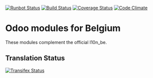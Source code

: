 [![Runbot Status](https://runbot.odoo-community.org/runbot/badge/flat/119/11.0.svg)](https://runbot.odoo-community.org/runbot/repo/github-com-oca-l10n-belgium-119)
[![Build Status](https://travis-ci.org/OCA/l10n-belgium.svg?branch=11.0)](https://travis-ci.org/OCA/l10n-belgium)
[![Coverage Status](https://coveralls.io/repos/OCA/l10n-belgium/badge.png?branch=11.0)](https://coveralls.io/r/OCA/l10n-belgium?branch=11.0)
[![Code Climate](https://codeclimate.com/github/OCA/l10n-belgium/badges/gpa.svg)](https://codeclimate.com/github/OCA/l10n-belgium)

Odoo modules for Belgium
========================

These modules complement the official l10n_be.




Translation Status
------------------
[![Transifex Status](https://www.transifex.com/projects/p/OCA-l10n-belgium-11-0/chart/image_png)](https://www.transifex.com/projects/p/OCA-l10n-belgium-11-0)
